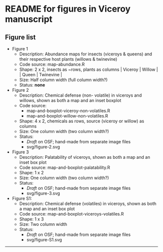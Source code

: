 # README for figures in Viceroy manuscript

## Figure list
+ Figure 1
    + Description: Abundance maps for insects (viceroys & queens) and their 
    respective host plants (willows & twinevine)
    + Code source: map-abundance.R
    + Shape: 2 x 2, insects as ~rows, plants as columns
        | Viceroy | Willow    |
        | Queen   | Twinevine |
    + Size: Half column width (full column width?)
    + Status: **none**
+ Figure 2
    + Description: Chemical defense (non- volatile) in viceroys and willows, 
    shown as both a map and an inset boxplot
    + Code source:
        + map-and-boxplot-viceroy-non-volatiles.R
        + map-and-boxplot-willow-non-volatiles.R
    + Shape: 4 x 2, chemicals as rows, source (viceroy or willow) as columns
    + Size: One column width (two column width?)
    + Status:
        + _Draft_ on OSF; hand-made from separate image files
        + svg/figure-2.svg
+ Figure 3
    + Description: Palatability of viceroys, shown as both a map and an inset 
    box plot
    + Code source: map-and-boxplot-palatability.R
    + Shape: 1 x 2
    + Size: One column width (two column width?)
    + Status:
        + _Draft_ on OSF; hand-made from separate image files
        + svg/figure-3.svg
+ Figure S1:
    + Description: Chemical defense (volatiles) in viceroys, shown as both a 
    map and an inset box plot
    + Code source: map-and-boxplot-viceroys-volatiles.R
    + Shape: 1 x 3
    + Size: Two column width
    + Status:
        + _Draft_ on OSF; hand-made from separate image files
        + svg/figure-S1.svg

--------------------------------------------------------------------------------

